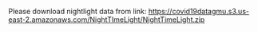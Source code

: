 Please download nightlight data from link:
https://covid19datagmu.s3.us-east-2.amazonaws.com/NightTImeLight/NightTimeLight.zip

